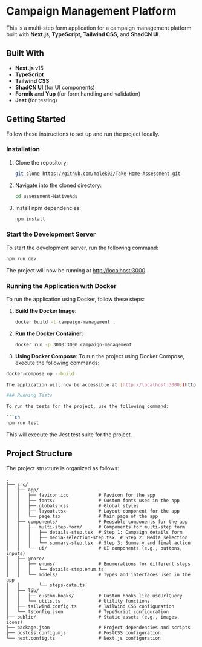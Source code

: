 
# Campaign Management Platform

This is a multi-step form application for a campaign management platform built with **Next.js**, **TypeScript**, **Tailwind CSS**, and **ShadCN UI**.

## Built With

- **Next.js** v15
- **TypeScript**
- **Tailwind CSS**
- **ShadCN UI** (for UI components)
- **Formik** and **Yup** (for form handling and validation)
- **Jest** (for testing)

## Getting Started

Follow these instructions to set up and run the project locally.

### Installation

1. Clone the repository:

    ```sh
    git clone https://github.com/malek02/Take-Home-Assessment.git
    ```

2. Navigate into the cloned directory:

    ```sh
    cd assessment-NativeAds
    ```

3. Install npm dependencies:

    ```sh
    npm install
    ```

### Start the Development Server

To start the development server, run the following command:

```sh
npm run dev
```

The project will now be running at [http://localhost:3000](http://localhost:3000).

### Running the Application with Docker

To run the application using Docker, follow these steps:

1. **Build the Docker Image**:
    ```sh
    docker build -t campaign-management .
    ```

2. **Run the Docker Container**:
    ```sh
    docker run -p 3000:3000 campaign-management
    ```
3. **Using Docker Compose**:
To run the project using Docker Compose, execute the following commands:

```bash
docker-compose up --build

The application will now be accessible at [http://localhost:3000](http://localhost:3000).

### Running Tests

To run the tests for the project, use the following command:

```sh
npm run test
```

This will execute the Jest test suite for the project.

## Project Structure

The project structure is organized as follows:

```
.
├── src/
│   ├── app/
│   │   ├── favicon.ico           # Favicon for the app
│   │   ├── fonts/                # Custom fonts used in the app
│   │   ├── globals.css           # Global styles
│   │   ├── layout.tsx            # Layout component for the app
│   │   └── page.tsx              # Main page of the app
│   ├── components/               # Reusable components for the app
│   │   ├── multi-step-form/      # Components for multi-step form
│   │   │   ├── details-step.tsx  # Step 1: Campaign details form
│   │   │   ├── media-selection-step.tsx  # Step 2: Media selection
│   │   │   └── summary-step.tsx  # Step 3: Summary and final action
│   │   └── ui/                   # UI components (e.g., buttons, inputs)
│   ├── @core/
│   │   ├── enums/                # Enumerations for different steps
│   │   │   └── details-step.enum.ts
│   │   └── models/               # Types and interfaces used in the app
│   │       └── steps-data.ts
│   ├── lib/
│   │   ├── custom-hooks/         # Custom hooks like useUrlQuery
│   │   └── utils.ts              # Utility functions
│   ├── tailwind.config.ts        # Tailwind CSS configuration
│   └── tsconfig.json             # TypeScript configuration
├── public/                       # Static assets (e.g., images, icons)
├── package.json                  # Project dependencies and scripts
├── postcss.config.mjs            # PostCSS configuration
└── next.config.ts                # Next.js configuration
```
